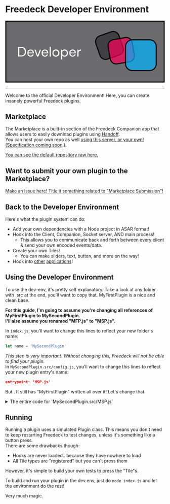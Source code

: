 # Freedeck Developer Environment

![Developer](https://github.com/Freedeck/media-kit/blob/main/sections/slice1.png?raw=true)

---

Welcome to the official Developer Environment! Here, you can create insanely powerful Freedeck plugins.

## Marketplace

The Marketplace is a built-in section of the Freedeck Companion app that allows users to easily download plugins using [Handoff](https://github.com/Freedeck/handoff).  
You can host your own repo as well [using this server, or your own! (Specification coming soon.)](https://github.com/Freedeck/marketplace-repository-php).  

[You can see the default repository raw here.](https://freedeck.app/_fd/repository.php)

## Want to submit your own plugin to the Marketplace?

[Make an issue here! Title it something related to "Marketplace Submission"!](https://github.com/Freedeck/dev-env/issues/new)

## Back to the Developer Environment

Here's what the plugin system can do:

- Add your own dependencies with a Node project in ASAR format!
- Hook into the Client, Companion, Socket server, AND main process!
  - This allows you to communicate back and forth between every client & send your own encoded events/data.
- Create your own Tiles!
  - You can make sliders, text, button, and more on the way!
- Hook into [other](https://github.com/Freedeck/WaveLink) [applications](https://github.com/Freedeck/obscontrol)!

## Using the Developer Environment

To use the dev-env, it's pretty self explanatory. Take a look at any folder with .src at the end, you'll want to copy that. MyFirstPlugin is a nice and clean base.

**For this guide, I'm going to assume you're changing all references of MyFirstPlugin to MySecondPlugin.**  
**I'll also assume you renamed "MFP.js" to "MSP.js".**

In `index.js`, you'll want to change this lines to reflect your new folder's name:

```js
let name = 'MySecondPlugin'
```

*This step is very important. Without changing this, Freedeck will not be able to find your plugin.*  
In `MySecondPlugin.src/config.js`, you'll want to change this lines to reflect your new plugin entry's name:

```json
entrypoint: 'MSP.js'
```

But.. It still has "MyFirstPlugin" written all over it! Let's change that.

<details>
<summary>The entire code for `MySecondPlugin.src/MSP.js`</summary>

```js
const path = require("path");
const Plugin = require(path.resolve('./src/classes/Plugin'));

class MySecondPlugin extends Plugin {
    constructor() {
        // With JS Hooks, you must keep the ID of your plugin the name of the source folder.
        super('My SECOND Plugin', 'Me', 'MySecondPlugin', false);
    }

    onInitialize () {
        console.log('Initialized my second plugin!')
        this.setJSServerHook("mfp/server.js");
        this.setJSClientHook("mfp/client.js");
        this.setJSSocketHook("mfp/socket.js");
        this.addImport("mfp/myCoolStyle.css");
        this.registerNewType('Example Button Test 1', 'mfp.0');
        this.registerNewType('Example Button Test 2', 'mfp.2');
        this.registerNewType('Example Button JSHook Slider 1', 'mfp.s1', {direction:"vertical",min:0,max:100,step:1,value:0}, "slider");
        // The above is a little verbose, but I'm working on a way to make it easier.
        // This is all you need to do. Freedeck will do all of the logic for you.
        return true;
    }

    onButton(interaction) {
        console.log('Button pressed!', interaction.type);
        console.log(interaction.data) // If it's the slider you slid, you'll see all the data here.
    }

}

module.exports = {
  exec: () => new MySecondPlugin(),
  class: MySecondPlugin
}
```

</details>

## Running

Running a plugin uses a simulated Plugin class. This means you don't need to keep restarting Freedeck to test changes, unless it's something like a button press.  
There are some drawbacks though:

- Hooks are never loaded.. because they have nowhere to load
- All Tile types are "registered" but you can't press them

However, it's simple to build your own tests to press the "Tile"s.

To build and run your plugin in the dev env, just do `node index.js` and let the environment do the rest!  

Very much magic.
